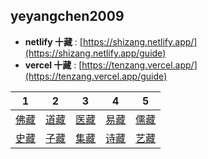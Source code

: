 ## yeyangchen2009

- **netlify 十藏** : [https://shizang.netlify.app/](https://shizang.netlify.app/guide)
- **vercel 十藏** : [https://tenzang.vercel.app/](https://tenzang.vercel.app/guide)

| 1 | 2 | 3 | 4 | 5 |
|---|---|---|---|---|
| [佛藏](https://shizang.netlify.app/#/十藏/佛藏/README) | [道藏](https://shizang.netlify.app/#/十藏/道藏/README) | [医藏](https://shizang.netlify.app/#/十藏/医藏/README) | [易藏](https://shizang.netlify.app/#/十藏/易藏/README) | [儒藏](https://shizang.netlify.app/#/十藏/儒藏/README) |
| [史藏](https://shizang.netlify.app/#/十藏/史藏/README) | [子藏](https://shizang.netlify.app/#/十藏/子藏/README) | [集藏](https://shizang.netlify.app/#/十藏/集藏/README) | [诗藏](https://shizang.netlify.app/#/十藏/诗藏/README) | [艺藏](https://shizang.netlify.app/#/十藏/艺藏/README) |
